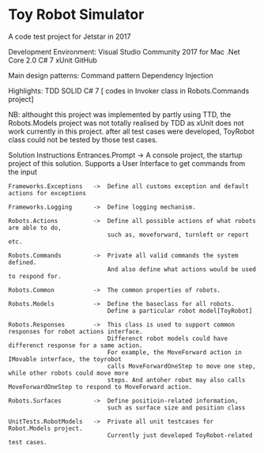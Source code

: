 # Toy Robot Simulator
A code test project for Jetstar in 2017

Development Environment:
    Visual Studio Community 2017 for Mac
    .Net Core 2.0
    C# 7
    xUnit
    GitHub

Main design patterns:
    Command pattern
    Dependency Injection

Highlights:
    TDD
    SOLID
    C# 7 [ codes in Invoker class in Robots.Commands project]

NB: althought this project was implemented by partly using TTD, the Robots.Models project was not totally realised 
    by TDD as xUnit does not work currently in this project.
    after all test cases were developed, ToyRobot class could not be tested by those test cases.

Solution Instructions
    Entrances.Prompt        -> A console project, the startup project of this solution.
                                Supports a User Interface to get commands from the input

    Frameworks.Exceptions   ->  Define all customs exception and default actions for exceptions

    Frameworks.Logging      ->  Define logging mechanism.

    Robots.Actions          ->  Define all possible actions of what robots are able to do,
                                such as, moveforward, turnleft or report etc.

    Robots.Commands         ->  Private all valid commands the system defined.
                                And also define what actions would be used to respond for.

    Robots.Common           ->  The common properties of robots.

    Robots.Models           ->  Define the baseclass for all robots.
                                Define a particular robot model[ToyRobot]

    Robots.Responses        ->  This class is used to support common responses for robot actions interface.
                                Differenct robot models could have differenct response for a same action.
                                For example, the MoveForward action in IMovable interface, the toyrobot
                                calls MoveForwardOneStep to move one step, while other robots could move more
                                steps. And antoher robot may also calls MoveForwardOneStep to respond to MoveForward action.

    Robots.Surfaces         ->  Define positioin-related information,
                                such as surface size and position class

    UnitTests.RobotModels   ->  Private all unit testcases for Robot.Models project.
                                Currently just developed ToyRobot-related test cases.
